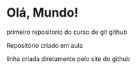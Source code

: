# Olá, Mundo!
 primeiro repositorio do curso de git github

Repositório criado em aula

linha criada diretamente pelo site do github
